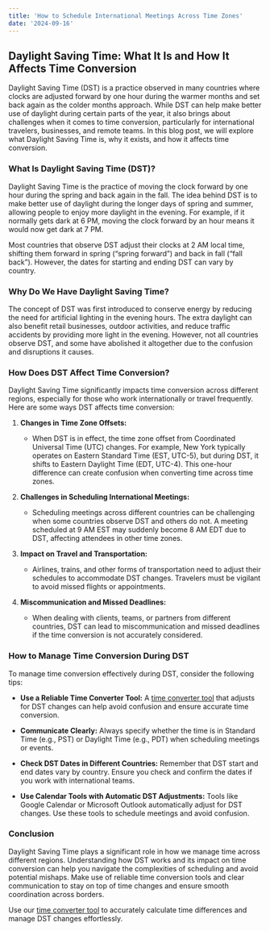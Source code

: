 ```yaml
---
title: 'How to Schedule International Meetings Across Time Zones'
date: '2024-09-16'
---
```


## **Daylight Saving Time: What It Is and How It Affects Time Conversion**

Daylight Saving Time (DST) is a practice observed in many countries where clocks are adjusted forward by one hour during the warmer months and set back again as the colder months approach. While DST can help make better use of daylight during certain parts of the year, it also brings about challenges when it comes to time conversion, particularly for international travelers, businesses, and remote teams. In this blog post, we will explore what Daylight Saving Time is, why it exists, and how it affects time conversion.

### **What Is Daylight Saving Time (DST)?**

Daylight Saving Time is the practice of moving the clock forward by one hour during the spring and back again in the fall. The idea behind DST is to make better use of daylight during the longer days of spring and summer, allowing people to enjoy more daylight in the evening. For example, if it normally gets dark at 6 PM, moving the clock forward by an hour means it would now get dark at 7 PM.

Most countries that observe DST adjust their clocks at 2 AM local time, shifting them forward in spring (“spring forward”) and back in fall (“fall back”). However, the dates for starting and ending DST can vary by country.

### **Why Do We Have Daylight Saving Time?**

The concept of DST was first introduced to conserve energy by reducing the need for artificial lighting in the evening hours. The extra daylight can also benefit retail businesses, outdoor activities, and reduce traffic accidents by providing more light in the evening. However, not all countries observe DST, and some have abolished it altogether due to the confusion and disruptions it causes.

### **How Does DST Affect Time Conversion?**

Daylight Saving Time significantly impacts time conversion across different regions, especially for those who work internationally or travel frequently. Here are some ways DST affects time conversion:

1. **Changes in Time Zone Offsets:**
    - When DST is in effect, the time zone offset from Coordinated Universal Time (UTC) changes. For example, New York typically operates on Eastern Standard Time (EST, UTC-5), but during DST, it shifts to Eastern Daylight Time (EDT, UTC-4). This one-hour difference can create confusion when converting time across time zones.

2. **Challenges in Scheduling International Meetings:**
    - Scheduling meetings across different countries can be challenging when some countries observe DST and others do not. A meeting scheduled at 9 AM EST may suddenly become 8 AM EDT due to DST, affecting attendees in other time zones.

3. **Impact on Travel and Transportation:**
    - Airlines, trains, and other forms of transportation need to adjust their schedules to accommodate DST changes. Travelers must be vigilant to avoid missed flights or appointments.

4. **Miscommunication and Missed Deadlines:**
    - When dealing with clients, teams, or partners from different countries, DST can lead to miscommunication and missed deadlines if the time conversion is not accurately considered.

### **How to Manage Time Conversion During DST**

To manage time conversion effectively during DST, consider the following tips:

- **Use a Reliable Time Converter Tool:** A [time converter tool](https://www.notion.so/Daylight-Saving-Time-What-It-Is-and-How-It-Affects-Time-Conversion-f7bc0c133e374028b77c9d13dafe603d?pvs=21) that adjusts for DST changes can help avoid confusion and ensure accurate time conversion.

- **Communicate Clearly:** Always specify whether the time is in Standard Time (e.g., PST) or Daylight Time (e.g., PDT) when scheduling meetings or events.

- **Check DST Dates in Different Countries:** Remember that DST start and end dates vary by country. Ensure you check and confirm the dates if you work with international teams.

- **Use Calendar Tools with Automatic DST Adjustments:** Tools like Google Calendar or Microsoft Outlook automatically adjust for DST changes. Use these tools to schedule meetings and avoid confusion.

### **Conclusion**

Daylight Saving Time plays a significant role in how we manage time across different regions. Understanding how DST works and its impact on time conversion can help you navigate the complexities of scheduling and avoid potential mishaps. Make use of reliable time conversion tools and clear communication to stay on top of time changes and ensure smooth coordination across borders.

Use our [time converter tool](https://www.timehub.work) to accurately calculate time differences and manage DST changes effortlessly.